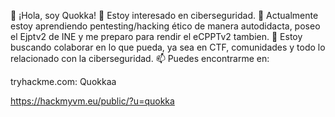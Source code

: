 👋 ¡Hola, soy Quokka!
👀 Estoy interesado en ciberseguridad.
🌱 Actualmente estoy aprendiendo pentesting/hacking ético de manera autodidacta, poseo el Ejptv2 de INE y me preparo para rendir el eCPPTv2 tambien.
💞️ Estoy buscando colaborar en lo que pueda, ya sea en CTF, comunidades y todo lo relacionado con la ciberseguridad.
📫 Puedes encontrarme en:  

tryhackme.com: Quokkaa <script src="https://tryhackme.com/badge/1951178"></script>

https://hackmyvm.eu/public/?u=quokka

